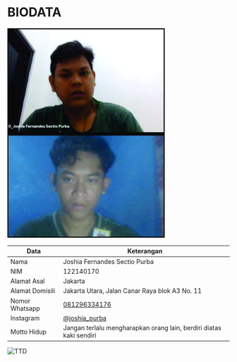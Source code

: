 # BIODATA

![Foto](170_foto.jpg)

| Data            | Keterangan |
| --------------- | ------------- |
| Nama            | Joshia Fernandes Sectio Purba |
| NIM             | 122140170 |
| Alamat Asal     | Jakarta |
| Alamat Domisili | Jakarta Utara, Jalan Canar Raya blok A3 No. 11 |
| Nomor Whatsapp  | [081296334176](https://wa.me/+6281296334176) |
| Instagram       | [@joshia_purba](https://instagram.com/joshia_purba) |
| Motto Hidup     | Jangan terlalu mengharapkan orang lain, berdiri diatas kaki sendiri |

![TTD](170_ttd.jpg)
